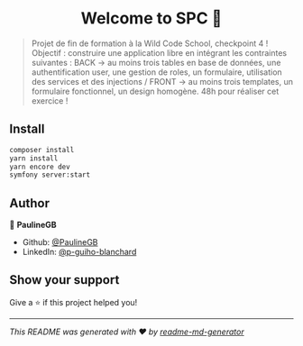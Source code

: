 <h1 align="center">Welcome to SPC 👋</h1>
<p>
</p>

> Projet de fin de formation à la Wild Code School, checkpoint 4 ! Objectif : construire une application libre en intégrant les contraintes suivantes : BACK -> au moins trois tables en base de données, une authentification user, une gestion de roles, un formulaire, utilisation des services et des injections / FRONT -> au moins trois templates, un formulaire fonctionnel, un design homogène. 48h pour réaliser cet exercice !

## Install

```sh
composer install
yarn install
yarn encore dev
symfony server:start
```

## Author

👤 **PaulineGB**

- Github: [@PaulineGB](https://github.com/PaulineGB)
- LinkedIn: [@p-guiho-blanchard](https://linkedin.com/in/p-guiho-blanchard)

## Show your support

Give a ⭐️ if this project helped you!

---

_This README was generated with ❤️ by [readme-md-generator](https://github.com/kefranabg/readme-md-generator)_
